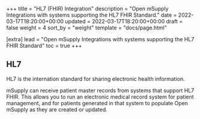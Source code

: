 +++
title = "HL7 (FHIR) Integration"
description = "Open mSupply Integrations with systems supporting the HL7 FHIR Standard."
date = 2022-03-17T18:20:00+00:00
updated = 2022-03-17T18:20:00+00:00
draft = false
weight = 4
sort_by = "weight"
template = "docs/page.html"

[extra]
lead = "Open mSupply Integrations with systems supporting the HL7 FHIR Standard"
toc = true
+++

## HL7
HL7 is the internation standard for sharing electronic health information.

mSupply can receive patient master records from systems that support HL7 FHIR. This allows you to run an electronic medical record system for patient management, and for patients generated in that system to populate Open mSupply as they are created or updated.
